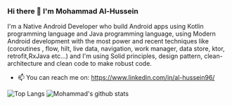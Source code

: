 ### Hi there 👋 I'm Mohammad Al-Hussein
I'm a Native Android Developer who build Android apps using Kotlin programming language and Java programming language, using Modern Android development with the most power and recent techniques like (coroutines , flow, hilt, live data, navigation, work manager, data store, ktor, retrofit,RxJava etc...) and I'm using Solid principles, design pattern, clean-architecture and clean code to make robust code.

- 📫 You can reach me on: https://www.linkedin.com/in/al-hussein96/

![Top Langs](https://github-readme-stats.vercel.app/api/top-langs/?username=Al-Hussein-96&show_icons=true&theme=tokyonight)
![Mohammad's github stats](https://github-readme-stats.vercel.app/api?username=anastr&show_icons=true&theme=tokyonight)
<!--
**Al-Hussein-96/Al-Hussein-96** is a ✨ _special_ ✨ repository because its `README.md` (this file) appears on your GitHub profile.

Here are some ideas to get you started:

- 🔭 I’m currently working on ...
- 🌱 I’m currently learning ...
- 👯 I’m looking to collaborate on ...
- 🤔 I’m looking for help with ...
- 💬 Ask me about ...
- 📫 How to reach me: ...
- 😄 Pronouns: ...
- ⚡ Fun fact: ...
-->
